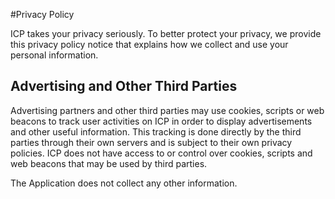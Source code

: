 #Privacy Policy

ICP takes your privacy seriously. To better protect your privacy, 
we provide this privacy policy notice that explains how we collect and use your personal information.


## Advertising and Other Third Parties

Advertising partners and other third parties may use cookies, scripts or web beacons to track user activities on ICP in order to display advertisements and other useful information. This tracking is done directly by the third parties through their own servers and is subject to their own privacy policies. ICP does not have access to or control over cookies, scripts and web beacons that may be used by third parties.

The Application does not collect any other information.
